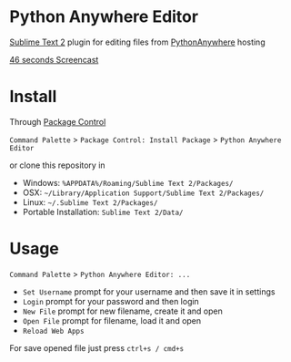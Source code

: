 Python Anywhere Editor
====================

[Sublime Text 2](http://www.sublimetext.com/2) plugin for editing files from [PythonAnywhere](http://www.pythonanywhere.com) hosting

[46 seconds Screencast](http://www.screenr.com/WCC8)

Install
=======
Through [Package Control](http://wbond.net/sublime_packages/package_control)

`Command Palette` > `Package Control: Install Package` > `Python Anywhere Editor`

or clone this repository in

* Windows: `%APPDATA%/Roaming/Sublime Text 2/Packages/`
* OSX: `~/Library/Application Support/Sublime Text 2/Packages/`
* Linux: `~/.Sublime Text 2/Packages/`
* Portable Installation: `Sublime Text 2/Data/`

Usage
=====
`Command Palette` > `Python Anywhere Editor: ...`

* `Set Username` prompt for your username and then save it in settings
* `Login` prompt for your password and then login
* `New File` prompt for new filename, create it and open
* `Open File` prompt for filename, load it and open
* `Reload Web Apps`

For save opened file just press `ctrl+s / cmd+s`
